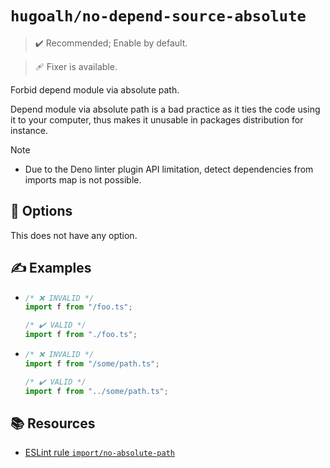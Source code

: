 # `hugoalh/no-depend-source-absolute`

> ✔️ Recommended; Enable by default.

> 🩹 Fixer is available.

Forbid depend module via absolute path.

Depend module via absolute path is a bad practice as it ties the code using it to your computer, thus makes it unusable in packages distribution for instance.

> [!NOTE]
> - Due to the Deno linter plugin API limitation, detect dependencies from imports map is not possible.

## 🔧 Options

This does not have any option.

## ✍️ Examples

- ```ts
  /* ❌ INVALID */
  import f from "/foo.ts";

  /* ✔️ VALID */
  import f from "./foo.ts";
  ```
- ```ts
  /* ❌ INVALID */
  import f from "/some/path.ts";

  /* ✔️ VALID */
  import f from "../some/path.ts";
  ```

## 📚 Resources

- [ESLint rule `import/no-absolute-path`](https://github.com/import-js/eslint-plugin-import/blob/main/docs/rules/no-absolute-path.md)
